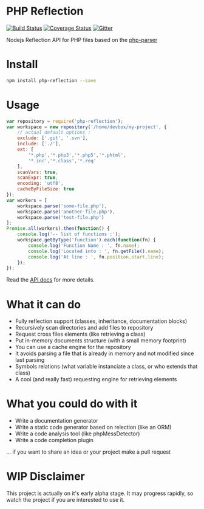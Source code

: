 # PHP Reflection

[![Build Status](https://travis-ci.org/glayzzle/php-reflection.svg?branch=master)](https://travis-ci.org/glayzzle/php-reflection)
[![Coverage Status](https://coveralls.io/repos/github/glayzzle/php-reflection/badge.svg?branch=master)](https://coveralls.io/github/glayzzle/php-reflection?branch=master)
[![Gitter](https://img.shields.io/badge/GITTER-join%20chat-green.svg)](https://gitter.im/glayzzle/Lobby)

Nodejs Reflection API for PHP files based on the [php-parser](https://github.com/glayzzle/php-parser)

# Install

```sh
npm install php-reflection --save
```

# Usage

```js
var repository = require('php-reflection');
var workspace = new repository('/home/devbox/my-project', {
    // actual default options :
    exclude: ['.git', '.svn'],
    include: ['./'],
    ext: [
        '*.php','*.php3','*.php5','*.phtml',
        '*.inc','*.class','*.req'
    ],
    scanVars: true,
    scanExpr: true,
    encoding: 'utf8',
    cacheByFileSize: true
});
var workers = [
    workspace.parse('some-file.php'),
    workspace.parse('another-file.php'),
    workspace.parse('test-file.php')
];
Promise.all(workers).then(function() {
    console.log('-- list of functions :');
    workspace.getByType('function').each(function(fn) {
        console.log('Function Name : ', fn.name);
        console.log('Located into : ', fn.getFile().name);
        console.log('At line : ', fn.position.start.line);
    });
});
```

Read the [API docs](https://github.com/glayzzle/php-reflection/tree/master/docs) for more details.

# What it can do

 - Fully reflection support (classes, inheritance, documentation blocks)
 - Recursively scan directories and add files to repository
 - Request cross files elements (like retrieving a class)
 - Put in-memory documents structure (with a small memory footprint)
 - You can use a cache engine for the repository
 - It avoids parsing a file that is already in memory and not modified since last parsing
 - Symbols relations (what variable instanciate a class, or who extends that class)
 - A cool (and really fast) requesting engine for retrieving elements

# What you could do with it

 - Write a documentation generator
 - Write a static code generator based on relection (like an ORM)
 - Write a code analysis tool (like phpMessDetector)
 - Write a code completion plugin

... if you want to share an idea or your project make a pull request

# WIP Disclaimer

This project is actually on it's early alpha stage. It may progress rapidly, so watch the project if you are interested to use it.
